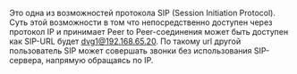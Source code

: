 Это одна из возможностей протокола SIP (Session Initiation Protocol). Суть этой возможности в том что непосредственно доступен через протокол IP и принимает Peer to Peer-соединения может быть доступен как SIP-URL будет dvg1@192.168.65.20. По такому url другой пользователь SIP может совершать звонки без использования SIP-сервера, напрямую обращаясь по IP.